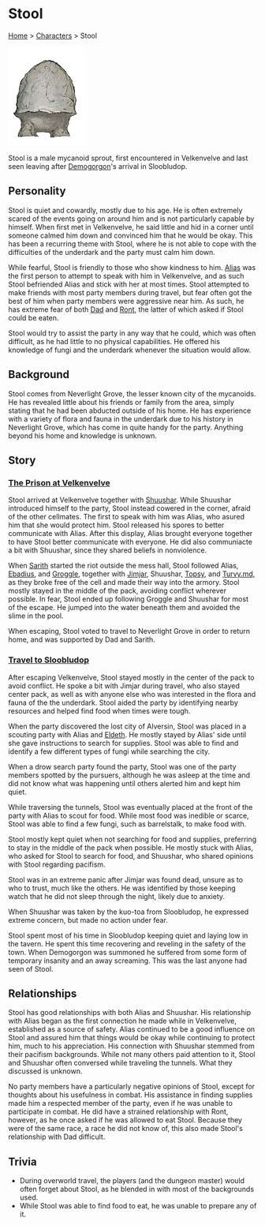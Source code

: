 # Stool

[Home](../../README.md) > [Characters](../info.md) > Stool

![Stool](Stool.png)

Stool is a male mycanoid sprout, first encountered in Velkenvelve and last seen leaving after [Demogorgon](../../lore/demon_lords/demogorgon.md)'s arrival in Sloobludop.

## Personality
Stool is quiet and cowardly, mostly due to his age. He is often extremely scared of the events going on around him and is not particularly capable by himself. When first met in Velkenvelve, he said little and hid in a corner until someone calmed him down and convinced him that he would be okay. This has been a recurring theme with Stool, where he is not able to cope with the difficulties of the underdark and the party must calm him down.

While fearful, Stool is friendly to those who show kindness to him. [Alias](../pcs/alias.md) was the first person to attempt to speak with him in Velkenvelve, and as such Stool befriended Alias and stick with her at most times. Stool attempted to make friends with most party members during travel, but fear often got the best of him when party members were aggressive near him. As such, he has extreme fear of both [Dad](../pcs/dad.md) and [Ront](ront.md), the latter of which asked if Stool could be eaten.

Stool would try to assist the party in any way that he could, which was often difficult, as he had little to no physical capabilities. He offered his knowledge of fungi and the underdark whenever the situation would allow.

## Background
Stool comes from Neverlight Grove, the lesser known city of the mycanoids. He has revealed little about his friends or family from the area, simply stating that he had been abducted outside of his home. He has experience with a variety of flora and fauna in the underdark due to his history in Neverlight Grove, which has come in quite handy for the party. Anything beyond his home and knowledge is unknown.

## Story
### [The Prison at Velkenvelve](../../sessions/arc01/info.md)
Stool arrived at Velkenvelve together with [Shuushar](shuushar.md). While Shuushar introduced himself to the party, Stool instead cowered in the corner, afraid of the other cellmates. The first to speak with him was Alias, who asured him that she would protect him. Stool released his spores to better communicate with Alias. After this display, Alias brought everyone together to have Stool better communicate with everyone. He did also communiacte a bit with Shuushar, since they shared beliefs in nonviolence.

When [Sarith](sarith.md) started the riot outside the mess hall, Stool followed Alias, [Ebadius](../pcs/ebadius.md), and [Groggle](../pcs/groggle.md), together with [Jimjar](jimjar.md), Shuushar, [Topsy](topsy.md), and [Turvy.md](turvy.md), as they broke free of the cell and made their way into the armory. Stool mostly stayed in the middle of the pack, avoiding conflict wherever possible. In fear, Stool ended up following Groggle and Shuushar for most of the escape. He jumped into the water beneath them and avoided the slime in the pool.

When escaping, Stool voted to travel to Neverlight Grove in order to return home, and was supported by Dad and Sarith.

### [Travel to Sloobludop](../../sessions/arc02/info.md)
After escaping Velkenvelve, Stool stayed mostly in the center of the pack to avoid conflict. He spoke a bit with Jimjar during travel, who also stayed center pack, as well as with anyone else who was interested in the flora and fauna of the the underdark. Stool aided the party by identifying nearby resources and helped find food when times were tough.

When the party discovered the lost city of Alversin, Stool was placed in a scouting party with Alias and [Eldeth](eldeth.md). He mostly stayed by Alias' side until she gave instructions to search for supplies. Stool was able to find and identify a few different types of fungi while searching the city.

When a drow search party found the party, Stool was one of the party members spotted by the pursuers, although he was asleep at the time and did not know what was happening until others alerted him and kept him quiet.

While traversing the tunnels, Stool was eventually placed at the front of the party with Alias to scout for food. While most food was inedible or scarce, Stool was able to find a few fungi, such as barrelstalk, to make food with.

Stool mostly kept quiet when not searching for food and supplies, preferring to stay in the middle of the pack when possible. He mostly stuck with Alias, who asked for Stool to search for food, and Shuushar, who shared opinions with Stool regarding pacifism.

Stool was in an extreme panic after Jimjar was found dead, unsure as to who to trust, much like the others. He was identified by those keeping watch that he did not sleep through the night, likely due to anxiety.

When Shuushar was taken by the kuo-toa from Sloobludop, he expressed extreme concern, but made no action under fear.

Stool spent most of his time in Sloobludop keeping quiet and laying low in the tavern. He spent this time recovering and reveling in the safety of the town. When Demogorgon was summoned he suffered from some form of temporary insanity and an away screaming. This was the last anyone had seen of Stool.

## Relationships
Stool has good relationships with both Alias and Shuushar. His relationship with Alias began as the first connection he made while in Velkenvelve, established as a source of safety. Alias continued to be a good influence on Stool and assured him that things would be okay while continuing to protect him, much to his appreciation. His connection with Shuushar stemmed from their pacifism backgrounds. While not many others paid attention to it, Stool and Shuushar often conversed while traveling the tunnels. What they discussed is unknown.

No party members have a particularly negative opinions of Stool, except for thoughts about his usefulness in combat. His assistance in finding supplies made him a respected member of the party, even if he was unable to participate in combat. He did have a strained relationship with Ront, however, as he once asked if he was allowed to eat Stool. Because they were of the same race, a race he did not know of, this also made Stool's relationship with Dad difficult.

## Trivia
* During overworld travel, the players (and the dungeon master) would often forget about Stool, as he blended in with most of the backgrounds used.
* While Stool was able to find food to eat, he was unable to prepare any of it.
